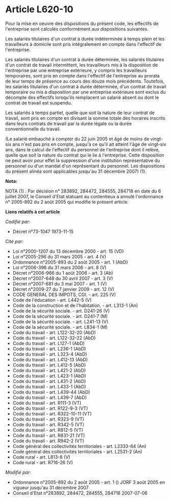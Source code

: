 # Article L620-10

Pour la mise en oeuvre des dispositions du présent code, les effectifs de l'entreprise sont calculés conformément aux
dispositions suivantes.

Les salariés titulaires d'un contrat à durée indéterminée à temps plein et les travailleurs à domicile sont pris
intégralement en compte dans l'effectif de l'entreprise.

Les salariés titulaires d'un contrat à durée déterminée, les salariés titulaires d'un contrat de travail intermittent, les
travailleurs mis à la disposition de l'entreprise par une entreprise extérieure, y compris les travailleurs temporaires, sont
pris en compte dans l'effectif de l'entreprise au prorata de leur temps de présence au cours des douze mois précédents.
Toutefois, les salariés titulaires d'un contrat à durée déterminée, d'un contrat de travail temporaire ou mis à disposition
par une entreprise extérieure sont exclus du décompte des effectifs lorsqu'ils remplacent un salarié absent ou dont le
contrat de travail est suspendu.

Les salariés à temps partiel, quelle que soit la nature de leur contrat de travail, sont pris en compte en divisant la somme
totale des horaires inscrits dans leurs contrats de travail par la durée légale ou la durée conventionnelle du travail.

(Le salarié embauché à compter du 22 juin 2005 et âgé de moins de vingt-six ans n'est pas pris en compte, jusqu'à ce qu'il
ait atteint l'âge de vingt-six ans, dans le calcul de l'effectif du personnel de l'entreprise dont il relève, quelle que soit
la nature du contrat qui le lie à l'entreprise. Cette disposition ne peut avoir pour effet la suppression d'une institution
représentative du personnel ou d'un mandat d'un représentant du personnel. Les dispositions du présent alinéa sont
applicables jusqu'au 31 décembre 2007) (1).

**Nota:**

NOTA (1) : Par décision n° 283892, 284472, 284555, 284718 en date du 6 juillet 2007, le Conseil d'Etat statuant au
contentieux a annulé l'ordonnance n° 2005-892 du 2 août 2005 qui modifie le présent article.

**Liens relatifs à cet article**

_Codifié par_:

  - Décret n°73-1047 1973-11-15

_Cité par_:

  - Loi n°2000-1207 du 13 décembre 2000 - art. 15 (VD)
  - Loi n°2005-296 du 31 mars 2005 - art. 4 (V)
  - Ordonnance n°2005-893 du 2 août 2005 - art. 1 (AbD)
  - Loi n°2006-396 du 31 mars 2006 - art. 8 (V)
  - Décret n°2006-966 du 1 août 2006 - art. 3 (Ab)
  - Décret n°2007-648 du 30 avril 2007 - art. 3 (V)
  - Décret n°2007-681 du 3 mai 2007 - art. 1 (V)
  - Décret n°2009-27 du 7 janvier 2009 - art. 12 (V)
  - CODE GENERAL DES IMPOTS, CGI. - art. 225 (V)
  - Code de l'éducation - art. L442-5 (V)
  - Code de la construction et de l'habitation. - art. L313-1 (An)
  - Code de la sécurité sociale. - art. D241-26 (V)
  - Code de la sécurité sociale. - art. D241-7 (M)
  - Code de la sécurité sociale. - art. L241-13 (V)
  - Code de la sécurité sociale. - art. L834-1 (M)
  - Code du travail - art. L122-32-20 (AbD)
  - Code du travail - art. L122-32-22 (AbD)
  - Code du travail - art. L127-1 (AbD)
  - Code du travail - art. L236-1 (AbD)
  - Code du travail - art. L323-4 (AbD)
  - Code du travail - art. L412-13 (AbD)
  - Code du travail - art. L412-5 (AbD)
  - Code du travail - art. L421-2 (AbD)
  - Code du travail - art. L423-1 (AbD)
  - Code du travail - art. L431-2 (AbD)
  - Code du travail - art. L433-1 (AbD)
  - Code du travail - art. L439-44 (AbD)
  - Code du travail - art. L439-7 (AbD)
  - Code du travail - art. R111-3 (VT)
  - Code du travail - art. R122-9-3 (VT)
  - Code du travail - art. R322-10-11 (VT)
  - Code du travail - art. R323-9 (VT)
  - Code du travail - art. R342-5 (VT)
  - Code du travail - art. R812-5 (VT)
  - Code du travail - art. R831-21 (VT)
  - Code du travail - art. R942-2 (VT)
  - Code général des collectivités territoriales - art. L2333-64 (An)
  - Code général des collectivités territoriales - art. L2531-2 (An)
  - Code rural - art. L813-8 (V)
  - Code rural - art. R716-26 (V)

_Modifié par_:

  - Ordonnance n°2005-892 du 2 août 2005 - art. 1 () JORF 3 août 2005 en vigueur jusqu'au 31 décembre 2007
  - Conseil d'Etat n°283892, 284472, 284555, 284718 2007-07-06

